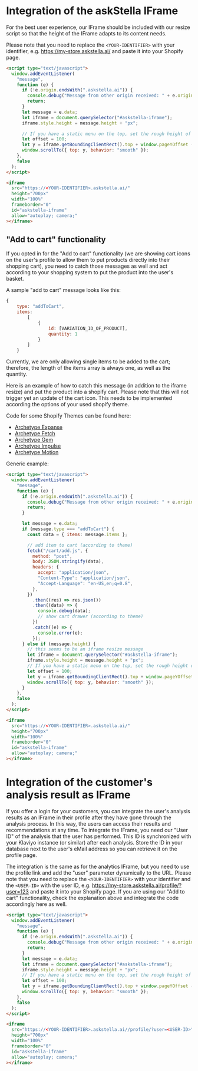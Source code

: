 # Integration of the askStella IFrame

For the best user experience, our IFrame should be included with our resize script so that the height of the IFrame adapts to its content needs.

Please note that you need to replace the `<YOUR-IDENTIFIER>` with your identifier, e.g. https://my-store.askstella.ai/ and paste it into your Shopify page.

```html
<script type="text/javascript">
  window.addEventListener(
    "message",
    function (e) {
      if (!e.origin.endsWith(".askstella.ai")) {
        console.debug("Message from other origin received: " + e.origin);
        return;
      }
      let message = e.data;
      let iframe = document.querySelector("#askstella-iframe");
      iframe.style.height = message.height + "px";

      // If you have a static menu on the top, set the rough height of it here to makes sure the iframe is not hidden behind it
      let offset = 100;
      let y = iframe.getBoundingClientRect().top + window.pageYOffset - offset;
      window.scrollTo({ top: y, behavior: "smooth" });
    },
    false
  );
</script>

<iframe
  src="https://<YOUR-IDENTIFIER>.askstella.ai/"
  height="700px"
  width="100%"
  frameborder="0"
  id="askstella-iframe"
  allow="autoplay; camera;"
></iframe>
```

## "Add to cart" functionality

If you opted in for the "Add to cart" functionality (we are showing cart icons on the user's profile to allow them to put products directly into their shopping cart), you need to catch those messages as well and act according to your shopping system to put the product into the user's basket.

A sample "add to cart" message looks like this:

```js
{
    type: "addToCart",
    items:
        [
            {
                id: [VARIATION_ID_OF_PRODUCT],
                quantity: 1
            }
        ]
    }
```

Currently, we are only allowing single items to be added to the cart; therefore, the length of the items array is always one, as well as the quantity.

Here is an example of how to catch this message (in addition to the iframe resize) and put the product into a shopify cart. Please note that this will not trigger yet an update of the cart icon. This needs to be implemented according the options of your used shopify theme.

Code for some Shopify Themes can be found here:

- [Archetype Expanse](Shopify%20Themes/Archetype%20Expanse/README.md)
- [Archetype Fetch](Shopify%20Themes/Archetype%20Fetch/README.md)
- [Archetype Gem](Shopify%20Themes/Archetype%20Gem/README.md)
- [Archetype Impulse](Shopify%20Themes/Archetype%20Impulse/README.md)
- [Archetype Motion](Shopify%20Themes/Archetype%20Motion/README.md)

Generic example:

```html
<script type="text/javascript">
  window.addEventListener(
    "message",
    function (e) {
      if (!e.origin.endsWith(".askstella.ai")) {
        console.debug("Message from other origin received: " + e.origin);
        return;
      }

      let message = e.data;
      if (message.type === "addToCart") {
        const data = { items: message.items };

        // add item to cart (according to theme)
        fetch("/cart/add.js", {
          method: "post",
          body: JSON.stringify(data),
          headers: {
            accept: "application/json",
            "Content-Type": "application/json",
            "Accept-Language": "en-US,en;q=0.8",
          },
        })
          .then((res) => res.json())
          .then((data) => {
            console.debug(data);
            // show cart drawer (according to theme)
          })
          .catch((e) => {
            console.error(e);
          });
      } else if (message.height) {
        // this seems to be an iframe resize message
        let iframe = document.querySelector("#askstella-iframe");
        iframe.style.height = message.height + "px";
        // If you have a static menu on the top, set the rough height of it here to makes sure the iframe is not hidden behind it
        let offset = 100;
        let y = iframe.getBoundingClientRect().top + window.pageYOffset - offset;
        window.scrollTo({ top: y, behavior: "smooth" });
      }
    },
    false
  );
</script>

<iframe
  src="https://<YOUR-IDENTIFIER>.askstella.ai/"
  height="700px"
  width="100%"
  frameborder="0"
  id="askstella-iframe"
  allow="autoplay; camera;"
></iframe>
```

# Integration of the customer's analysis result as IFrame

If you offer a login for your customers, you can integrate the user's analysis results as an IFrame in their profile after they have gone through the analysis process. In this way, the users can access their results and recommendations at any time. To integrate the IFrame, you need our "User ID" of the analysis that the user has performed. This ID is synchronized with your Klaviyo instance (or similar) after each analysis. Store the ID in your database next to the user's eMail address so you can retrieve it on the profile page.

The integration is the same as for the analytics IFrame, but you need to use the profile link and add the "user" parameter dynamically to the URL. Please note that you need to replace the `<YOUR-IDENTIFIER>` with your identifier and the `<USER-ID>` with the user ID, e.g. https://my-store.askstella.ai/profile/?user=123 and paste it into your Shopify page. If you are using our "Add to cart" functionality, check the explanation above and integrate the code accordingly here as well.

```html
<script type="text/javascript">
  window.addEventListener(
    "message",
    function (e) {
      if (!e.origin.endsWith(".askstella.ai")) {
        console.debug("Message from other origin received: " + e.origin);
        return;
      }
      let message = e.data;
      let iframe = document.querySelector("#askstella-iframe");
      iframe.style.height = message.height + "px";
      // If you have a static menu on the top, set the rough height of it here to makes sure the iframe is not hidden behind it
      let offset = 100;
      let y = iframe.getBoundingClientRect().top + window.pageYOffset - offset;
      window.scrollTo({ top: y, behavior: "smooth" });
    },
    false
  );
</script>

<iframe
  src="https://<YOUR-IDENTIFIER>.askstella.ai//profile/?user=<USER-ID>"
  height="700px"
  width="100%"
  frameborder="0"
  id="askstella-iframe"
  allow="autoplay; camera;"
></iframe>
```
